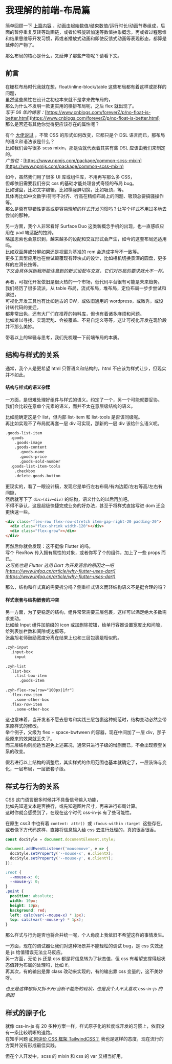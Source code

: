 # 我理解的前端-布局篇

简单回顾一下 [上篇内容](https://www.yuque.com/docs/share/60e5cf65-c147-4ac7-b9fc-1a1965be5bd8) ，动画由起始数值/结束数值/运行时长/动画节奏组成，后面的暂停重复反转等动画链，或者位移旋转加速等数值抽象概念，再或者过程思维和结果思维等开发习惯，再或者播放式动画和即使反馈式动画等表现形态，都算是延伸的产物了。

那么布局的核心是什么，又延伸了那些产物呢？请看下文。

<a name="H6dHH"></a>

## 前言

在栅栏布局时代我就在想，float/inline-block/table 这些布局都有着这样或那样的问题，<br />
虽然这些属性在设计之初也本来就不是拿来做布局的，<br />
那么为什么不发明一款更实用的横排布局呢，之后 flex 就出现了。<br />
_写于 06 年的博客：_[https://www.cnblogs.com/foreverZ/p/no-float-is-better.html](https://www.cnblogs.com/foreverZ/p/no-float-is-better.html)<br />
那么是否还有其他你觉得更应该存在的属性呢？

有个 [大佬说过](https://www.zhihu.com/question/39659757) ，不管 CSS 的形式如何改变，它都只是个 DSL 语言而已，那布局的语义和语法该是什么？  
比如我们会写很多 scss mixin，那是否就代表着其实有些 DSL 应该由我们来制定的。  
_广告位：_[https://www.npmjs.com/package/common-scss-mixin](https://www.npmjs.com/package/common-scss-mixin)

如今，虽然我们用了很多 UI 库或组件库，不用再写那么多 CSS，<br />
但却依旧需要我们夯实 css 的基础才能处理各式奇怪的布局 bug。<br />
比如键盘，比如文字编辑，比如横竖屏切换，比如吸顶，等。<br />
具体再比如中文数字/符号不对齐、行高在精细布局上的问题、吸顶总要搞骚操作等。<br />
那么是否有容错性更高或更容易理解的样式开发习惯吗？让写个样式不用过多地去尝试的那种。<br />

另一方面，我个人非常看好 Surface Duo 这类新概念手机的出现，也一直感叹应用在 pad 端适配的拉跨。<br />
略加思索也会意识到，越来越多的设配和交互形式会产生，如今的这套布局还适用吗。<br />
比如双面屏或分屏如果还是视窗为基准的 rem 会造成字号不一致等。<br />
更多工具型应用也在尝试颠覆现有砖块式的设计，比如相机切换景深的圆盘，更多样的左滑长按等。<br />
_下文会具体讲到我所能注意到的新式设配与交互，它们对布局的要求就大不一样。_

再者，可视化开发依旧是很火热的一个市场，低代码平台很有可能是未来趋势。<br />
我们经历了很多流派，从 table 布局，流式布局，堆布局，定位布局一步步尝试和演进，<br />
可视化开发工具也有比如远古的 DW，或依旧通用的 wordpress，或微秀，或设计转代码的变迁，<br />
都非常出色，还有大厂们在推荐的物料库，但也有着诸多麻烦和问题。<br />
比如难以寻找、实现混乱、会被覆盖、不易自定义等等，这让可视化开发在现阶段并不那么美妙。

带着以上的牢骚与思考，我们先梳理一下前端布局的本质。

## 结构与样式的关系

通常，我个人是更希望 html 只管语义和结构的，html 不应该为样式让步，但现实并不如此。

#### 结构与样式的语义杂糅

一方面，是很难处理好组件与样式的语义。约定了一个，另一个可能就要妥协。  
我们会比较在意单个元素的语义，而并不太在意层级结构的语义。  

比如能确定这是个 list，但内部 list-item 和 list-tools 是否该同级呢。  
再比如实现不了布局就再套一层 div 可实现，那新的一层 div 该给什么语义呢。

```html
.goods-list-item
  .goods
    .goods-image
    .goods-content
      .goods-name
      .goods-price
      .goods-sold-number
  .goods-list-item-tools
    .checkbox
    .delete-goods-button
```

更现实的，看了一眼设计稿，发现它是单行左右布局/有内边距/左右等高/左右有间隙，  
然后就写下了 `div>(div+div)` 的结构，语义什么的以后再加吧。  
不得不承认，这是超级快捷完成业务的好办法，甚至于将样式直接写进 dom 还会更快速一些。

```html
<div class="flex-row flex-row-stretch item-gap-right-20 padding-20">
  <div class="flex-shrink width-120"></div>
  <div class="flex-grow"></div>
</div>
```

再然后你就会发现：这不挺像 Flutter 的吗。  
写个 FlexRow 传入拥有属性的对象，或者你写了个的组件，加上了一些 props 而已。  
*这可能也是 Flutter 选用 Dart 为开发语言的原因之一吧 [https://www.infoq.cn/article/why-flutter-uses-dart](https://www.infoq.cn/article/why-flutter-uses-dart)*  

那么，结构和样式真的需要拆分吗？侧重样式语义而轻结构语义不是挺合理的吗？

#### 样式嵌套与结构嵌套的冲突

另一方面，为了更稳定的结构，组件常常需要三层包裹，这样可以满足绝大多数需求变动。  
比如给 Input 组件加前缀的 icon 或加删除按钮，给单行容器设置宽度比和间隙，给列表加栏数和间隙或边框等。  
张鑫旭老师鼓励宽度分离在结果上也和三层包裹是相似的。

```html
.zyh-input
  .input-box
    input
  
.zyh-list
  .list-box
    .list-box-item
      .goods-item
      
.zyh-flex-row[row="100px|1fr"]
  .flex-row-item
    .some-other-box 
  .flex-row-item
    .some-other-box
```

这也意味着，当开发者不愿去思考和实践三层包裹这种规范时，结构变动必然会带来原样式的修改。  
举个例子，父级为 flex + space-bwtween 的容器，现在中间加了一层 div，那子级原来的效果就丢失了。  
而三层结构则能适当避免上述窘况，通常只进行子级的增删而已，不会出现嵌套关系的改变。

假若进行以上结构的调整后，其实样式的作用范围也基本就确定了，一层装饰与变化，一层布局，一层嵌套子级。

## 样式与行为的关系

CSS 这门语言很多时候并不具备信号输入功能，  
比如先知道文本是否换行，或先知道图片尺寸，再来进行布局计算。  
这时你就会感受到了，在现在这个时代 css-in-js 有了些可能性。

在原生 css3 中也有着 `content: attr()`  或 `:focus-within` `:target`  这些存在，<br />或者像下方代码这样，直接将信息输入给 css 去进行处理的，真的很香很香。

```javascript
const docStyle = document.documentElement.style;

document.addEventListener('mousemove', e => {
  docStyle.setProperty('--mouse-x', e.clientX);
  docStyle.setProperty('--mouse-y', e.clientY);
});
```

```css
:root {
  --mouse-x: 0;
  --mouse-y: 0;
}
.point {
  position: absolute;
  width: 10px;
  height: 10px;
  background: red;
  left: calc(var(--mouse-x) * 1px);
  top: calc(var(--mouse-y) * 1px);
}
```

那么样式与行为是否也将合并统一呢，个人角度上我依旧不希望这样的事情发生。

一方面，现在的调试器让我们对这种场景并不能轻松的调试 bug，是 css 失效还是 js 给值错误无法立马反应。<br />另一方面，无论 js 还是 css 都是将信息转为了状态值，但 css 有希望支撑得起状态值转为布局的处理吗，比如 if。<br />再其次，有的输出是靠 class 改动来实现的，有的输出靠 css 变量的，这不美妙呀。

_也正是这样想拆又拆不开/当断不能断的现状，也是我个人不太喜欢 css-in-js 的原因_

## 样式的原子化

就像 css-in-js 有 20 多种方案一样，样式原子化的粒度或开发的习惯上，依旧没有一条比较明晰的道路。  
在知乎问题 [如何评价 CSS 框架 TailwindCSS？](https://www.zhihu.com/question/337939566/answer/1679266812) 我也是这样的态度，现在流行的方案并没有形成最佳实践。 

但在个人开发中，scss 的 mixin 和 css 的 var 又相当好用，
